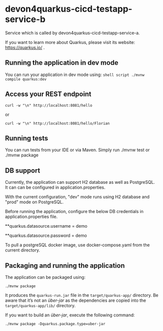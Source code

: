 # devon4quarkus-cicd-testapp-service-b
Service which is called by devon4quarkus-cicd-testapp-service-a.

If you want to learn more about Quarkus, please visit its website: https://quarkus.io/ .

## Running the application in dev mode

You can run your application in dev mode using: `shell script ./mvnw compile quarkus:dev `

## Access your REST endpoint

`curl -w "\n" http://localhost:8081/hello`

or

`curl -w "\n" http://localhost:8081/hello/Florian`

## Running tests

You can run tests from your IDE or via Maven. Simply run ./mvnw test or ./mvnw package

## DB support

Currently, the application can support H2 database as well as PostgreSQL. It can can be configured in application.properties.

With the current configuration, "dev" mode runs using H2 database and "prod" mode on PostgreSQL.

Before running the application, configure the below DB credentials in application.properties file.

**quarkus.datasource.username = demo

**quarkus.datasource.password = demo

To pull a postgreSQL docker image, use docker-compose.yaml from the current directory.

## Packaging and running the application

The application can be packaged using:
```shell script
./mvnw package
```
It produces the `quarkus-run.jar` file in the `target/quarkus-app/` directory.
Be aware that it’s not an _über-jar_ as the dependencies are copied into the `target/quarkus-app/lib/` directory.

If you want to build an _über-jar_, execute the following command:
```shell script
./mvnw package -Dquarkus.package.type=uber-jar